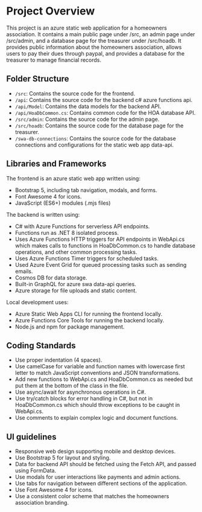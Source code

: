 # Project Overview

This project is an azure static web application for a homeowners association.  It contains a main public page under /src, an admin page under /src/admin, and a database page for the treasurer under /src/hoadb.  It provides public information about the homeowners association, allows users to pay their dues through paypal, and provides a database for the treasurer to manage financial records.

## Folder Structure

- `/src`: Contains the source code for the frontend.
- `/api`: Contains the source code for the backend c# azure functions api.
- `/api/Model`: Contains the data models for the backend API.
- `/api/HoaDbCommon.cs`: Contains common code for the HOA database API.
- `/src/admin`: Contains the source code for the admin page.
- `/src/hoadb`: Contains the source code for the database page for the treasurer.
- `/swa-db-connections`: Contains the source code for the database connections and configurations for the static web app data-api.

## Libraries and Frameworks

The frontend is an azure static web app written using:

-  Bootstrap 5, including tab navigation, modals, and forms.
-  Font Awesome 4 for icons.
-  JavaScript (ES6+) modules (.mjs files)

The backend is written using:
- C# with Azure Functions for serverless API endpoints.
- Functions run as .NET 8 isolated process.
- Uses Azure Functions HTTP triggers for API endpoints in WebApi.cs which makes calls to functions in HoaDbCommon.cs to handle database operations, and other common processing tasks.
- Uses Azure Functions Timer triggers for scheduled tasks.
- Used Azure Event Grid for queued processing tasks such as sending emails.
- Cosmos DB for data storage.
- Built-in GraphQL for azure swa data-api queries.
- Azure storage for file uploads and static content.

Local development uses:
- Azure Static Web Apps CLI for running the frontend locally.
- Azure Functions Core Tools for running the backend locally.
- Node.js and npm for package management.

## Coding Standards

- Use proper indentation (4 spaces).
- Use camelCase for variable and function names with lowercase first letter to match JavaScript conventions and JSON transformations.
- Add new functions to WebApi.cs and HoaDbCommon.cs as needed but put them at the bottom of the class in the file.
- Use async/await for asynchronous operations in C#.
- Use try/catch blocks for error handling in C#, but not in HoaDbCommon.cs which should throw exceptions to be caught in WebApi.cs.
- Use comments to explain complex logic and document functions.

## UI guidelines

- Responsive web design supporting mobile and desktop devices.
- Use Bootstrap 5 for layout and styling.
- Data for backend API should be fetched using the Fetch API, and passed using FormData.
- Use modals for user interactions like payments and admin actions.
- Use tabs for navigation between different sections of the application.
- Use Font Awesome 4 for icons.
- Use a consistent color scheme that matches the homeowners association branding.
